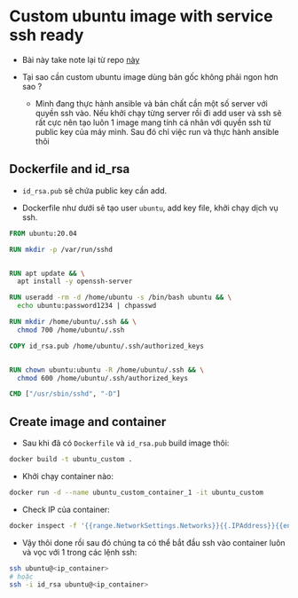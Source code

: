 # Custom ubuntu image with service ssh ready

- Bài này take note lại từ repo [này](https://github.com/fenixpapu/custom-ubuntu-image-with-ssh-ready)

- Tại sao cần custom ubuntu image dùng bản gốc không phải ngon hơn sao ?
  - Mình đang thực hành ansible và bản chất cần một số server với quyền ssh vào. Nếu khởi chạy từng server rồi đi add user và ssh sẽ rất cực nên tạo luôn 1 image mang tính cá nhân với quyền ssh từ public key của máy mình. Sau đó chỉ việc run và thực hành ansible thôi

## Dockerfile and id_rsa

- `id_rsa.pub` sẽ chứa public key cần add.

- Dockerfile như dưới sẽ tạo user `ubuntu`, add key file, khởi chạy dịch vụ ssh.

```dockerfile linenums="1"
FROM ubuntu:20.04

RUN mkdir -p /var/run/sshd


RUN apt update && \
  apt install -y openssh-server

RUN useradd -rm -d /home/ubuntu -s /bin/bash ubuntu && \
  echo ubuntu:password1234 | chpasswd

RUN mkdir /home/ubuntu/.ssh && \
  chmod 700 /home/ubuntu/.ssh

COPY id_rsa.pub /home/ubuntu/.ssh/authorized_keys


RUN chown ubuntu:ubuntu -R /home/ubuntu/.ssh && \
  chmod 600 /home/ubuntu/.ssh/authorized_keys

CMD ["/usr/sbin/sshd", "-D"]
```

## Create image and container

- Sau khi đã có `Dockerfile` và `id_rsa.pub` build image thôi:

```sh linenums="1"
docker build -t ubuntu_custom .
```

- Khởi chạy container nào:

```sh linenums="1"
docker run -d --name ubuntu_custom_container_1 -it ubuntu_custom
```

- Check IP của container:

```sh linenums="1"
docker inspect -f '{{range.NetworkSettings.Networks}}{{.IPAddress}}{{end}}' ubuntu_custom_container_1
```

- Vậy thôi done rồi sau đó chúng ta có thể bắt đầu ssh vào container luôn và vọc với 1 trong các lệnh ssh:

```sh linenums="1"
ssh ubuntu@<ip_container>
# hoặc
ssh -i id_rsa ubuntu@<ip_container>
```
